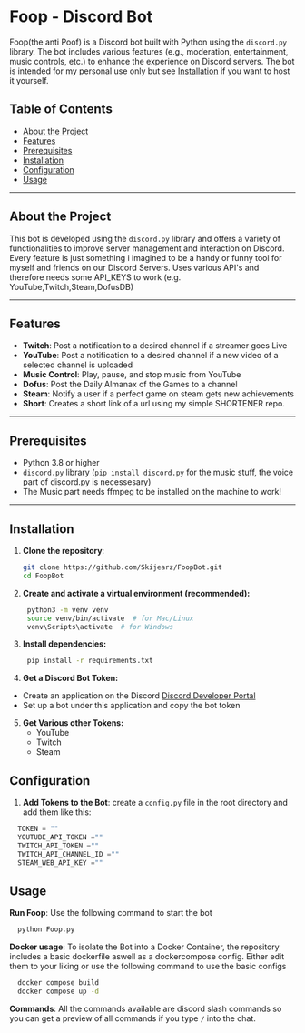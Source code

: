 # Foop - Discord Bot

Foop(the anti Poof) is a Discord bot built with Python using the `discord.py` library. The bot includes various features (e.g., moderation, entertainment, music controls, etc.) to enhance the experience on Discord servers.
The bot is intended for my personal use only but see [Installation](#installation) if you want to host it yourself.

## Table of Contents

- [About the Project](#about-the-project)
- [Features](#features)
- [Prerequisites](#prerequisites)
- [Installation](#installation)
- [Configuration](#configuration)
- [Usage](#usage)
---

## About the Project

This bot is developed using the `discord.py` library and offers a variety of functionalities to improve server management and interaction on Discord.
Every feature is just something i imagined to be a handy or funny tool for myself and friends on our Discord Servers. 
Uses various API's and therefore needs some API_KEYS to work (e.g. YouTube,Twitch,Steam,DofusDB)

---

## Features
- **Twitch**: Post a notification to a desired channel if a streamer goes Live
- **YouTube**: Post a notification to a desired channel if a new video of a selected channel is uploaded
- **Music Control**: Play, pause, and stop music from YouTube
- **Dofus**: Post the Daily Almanax of the Games to a channel
- **Steam**: Notify a user if a perfect game on steam gets new achievements
- **Short**: Creates a short link of a url using my simple SHORTENER repo.
---

## Prerequisites

- Python 3.8 or higher
- `discord.py` library (`pip install discord.py` for the music stuff, the voice part of discord.py is necessesary)
- The Music part needs ffmpeg to be installed on the machine to work!

---

## Installation

1. **Clone the repository**:
   ```bash
   git clone https://github.com/Skijearz/FoopBot.git
   cd FoopBot
    ```
2. **Create and activate a virtual environment (recommended):**
   ```bash
    python3 -m venv venv
    source venv/bin/activate  # for Mac/Linux
    venv\Scripts\activate  # for Windows
    ```

3. **Install dependencies:**
   ```bash
    pip install -r requirements.txt
   ```
4. **Get a Discord Bot Token:**
  - Create an application on the Discord [Discord Developer Portal](https://discord.com/developers)
  - Set up a bot under this application and copy the bot token
5. **Get Various other Tokens:**
    - YouTube
    - Twitch
    - Steam

## Configuration
1. **Add Tokens to the Bot**: create a `config.py` file in the root directory and add them like this:
  ```python
    TOKEN = ""
    YOUTUBE_API_TOKEN =""
    TWITCH_API_TOKEN =""
    TWITCH_API_CHANNEL_ID =""
    STEAM_WEB_API_KEY =""
```

## Usage
**Run Foop**: Use the following command to start the bot
  ```bash
    python Foop.py
 ```
**Docker usage**: To isolate the Bot into a Docker Container, the repository includes a basic dockerfile aswell as a dockercompose config. Either edit them to your liking or use the following command to use the basic configs
  ```bash
    docker compose build
    docker compose up -d
   ```
**Commands**: All the commands available are discord slash commands so you can get a preview of all commands if you type `/` into the chat.
